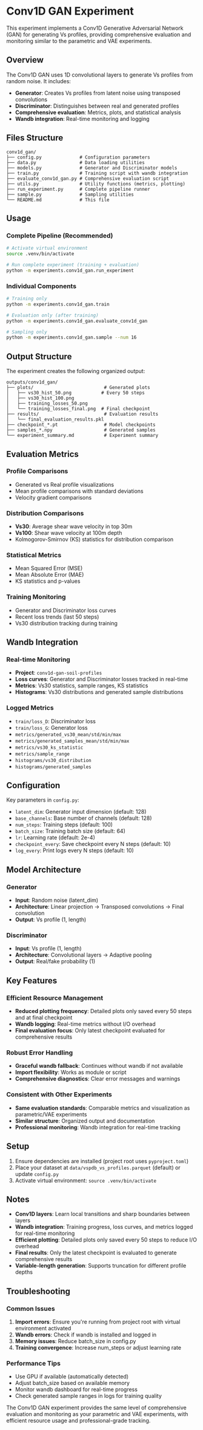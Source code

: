 # Conv1D GAN Experiment

This experiment implements a Conv1D Generative Adversarial Network (GAN) for generating Vs profiles, providing comprehensive evaluation and monitoring similar to the parametric and VAE experiments.

## Overview

The Conv1D GAN uses 1D convolutional layers to generate Vs profiles from random noise. It includes:
- **Generator**: Creates Vs profiles from latent noise using transposed convolutions
- **Discriminator**: Distinguishes between real and generated profiles
- **Comprehensive evaluation**: Metrics, plots, and statistical analysis
- **Wandb integration**: Real-time monitoring and logging

## Files Structure

```
conv1d_gan/
├── config.py              # Configuration parameters
├── data.py                # Data loading utilities
├── models.py              # Generator and Discriminator models
├── train.py               # Training script with wandb integration
├── evaluate_conv1d_gan.py # Comprehensive evaluation script
├── utils.py               # Utility functions (metrics, plotting)
├── run_experiment.py      # Complete pipeline runner
├── sample.py              # Sampling utilities
└── README.md              # This file
```

## Usage

### Complete Pipeline (Recommended)
```bash
# Activate virtual environment
source .venv/bin/activate

# Run complete experiment (training + evaluation)
python -m experiments.conv1d_gan.run_experiment
```

### Individual Components
```bash
# Training only
python -m experiments.conv1d_gan.train

# Evaluation only (after training)
python -m experiments.conv1d_gan.evaluate_conv1d_gan

# Sampling only
python -m experiments.conv1d_gan.sample --num 16
```

## Output Structure

The experiment creates the following organized output:
```
outputs/conv1d_gan/
├── plots/                          # Generated plots
│   ├── vs30_hist_50.png           # Every 50 steps
│   ├── vs30_hist_100.png
│   ├── training_losses_50.png
│   └── training_losses_final.png  # Final checkpoint
├── results/                        # Evaluation results
│   └── final_evaluation_results.pkl
├── checkpoint_*.pt                 # Model checkpoints
├── samples_*.npy                   # Generated samples
└── experiment_summary.md           # Experiment summary
```

## Evaluation Metrics

### Profile Comparisons
- Generated vs Real profile visualizations
- Mean profile comparisons with standard deviations
- Velocity gradient comparisons

### Distribution Comparisons
- **Vs30**: Average shear wave velocity in top 30m
- **Vs100**: Shear wave velocity at 100m depth
- Kolmogorov-Smirnov (KS) statistics for distribution comparison

### Statistical Metrics
- Mean Squared Error (MSE)
- Mean Absolute Error (MAE)
- KS statistics and p-values

### Training Monitoring
- Generator and Discriminator loss curves
- Recent loss trends (last 50 steps)
- Vs30 distribution tracking during training

## Wandb Integration

### Real-time Monitoring
- **Project**: `conv1d-gan-soil-profiles`
- **Loss curves**: Generator and Discriminator losses tracked in real-time
- **Metrics**: Vs30 statistics, sample ranges, KS statistics
- **Histograms**: Vs30 distributions and generated sample distributions

### Logged Metrics
- `train/loss_D`: Discriminator loss
- `train/loss_G`: Generator loss
- `metrics/generated_vs30_mean/std/min/max`
- `metrics/generated_samples_mean/std/min/max`
- `metrics/vs30_ks_statistic`
- `metrics/sample_range`
- `histograms/vs30_distribution`
- `histograms/generated_samples`

## Configuration

Key parameters in `config.py`:
- `latent_dim`: Generator input dimension (default: 128)
- `base_channels`: Base number of channels (default: 128)
- `num_steps`: Training steps (default: 100)
- `batch_size`: Training batch size (default: 64)
- `lr`: Learning rate (default: 2e-4)
- `checkpoint_every`: Save checkpoint every N steps (default: 10)
- `log_every`: Print logs every N steps (default: 10)

## Model Architecture

### Generator
- **Input**: Random noise (latent_dim)
- **Architecture**: Linear projection → Transposed convolutions → Final convolution
- **Output**: Vs profile (1, length)

### Discriminator
- **Input**: Vs profile (1, length)
- **Architecture**: Convolutional layers → Adaptive pooling
- **Output**: Real/fake probability (1)

## Key Features

### Efficient Resource Management
- **Reduced plotting frequency**: Detailed plots only saved every 50 steps and at final checkpoint
- **Wandb logging**: Real-time metrics without I/O overhead
- **Final evaluation focus**: Only latest checkpoint evaluated for comprehensive results

### Robust Error Handling
- **Graceful wandb fallback**: Continues without wandb if not available
- **Import flexibility**: Works as module or script
- **Comprehensive diagnostics**: Clear error messages and warnings

### Consistent with Other Experiments
- **Same evaluation standards**: Comparable metrics and visualization as parametric/VAE experiments
- **Similar structure**: Organized output and documentation
- **Professional monitoring**: Wandb integration for real-time tracking

## Setup

1. Ensure dependencies are installed (project root uses `pyproject.toml`)
2. Place your dataset at `data/vspdb_vs_profiles.parquet` (default) or update `config.py`
3. Activate virtual environment: `source .venv/bin/activate`

## Notes

- **Conv1D layers**: Learn local transitions and sharp boundaries between layers
- **Wandb integration**: Training progress, loss curves, and metrics logged for real-time monitoring
- **Efficient plotting**: Detailed plots only saved every 50 steps to reduce I/O overhead
- **Final results**: Only the latest checkpoint is evaluated to generate comprehensive results
- **Variable-length generation**: Supports truncation for different profile depths

## Troubleshooting

### Common Issues
1. **Import errors**: Ensure you're running from project root with virtual environment activated
2. **Wandb errors**: Check if wandb is installed and logged in
3. **Memory issues**: Reduce batch_size in config.py
4. **Training convergence**: Increase num_steps or adjust learning rate

### Performance Tips
- Use GPU if available (automatically detected)
- Adjust batch_size based on available memory
- Monitor wandb dashboard for real-time progress
- Check generated sample ranges in logs for training quality

The Conv1D GAN experiment provides the same level of comprehensive evaluation and monitoring as your parametric and VAE experiments, with efficient resource usage and professional-grade tracking.